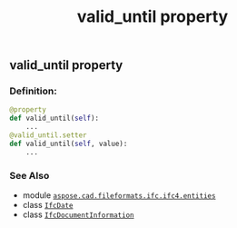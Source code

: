 ﻿---
title: valid_until property
second_title: Aspose.CAD for Python via .NET API References
description: 
type: docs
weight: 210
url: /python-net/aspose.cad.fileformats.ifc.ifc4.entities/ifcdocumentinformation/valid_until/
is_root: false
---

## valid_until property

### Definition:
```python
@property
def valid_until(self):
    ...
@valid_until.setter
def valid_until(self, value):
    ...
```

### See Also
* module [`aspose.cad.fileformats.ifc.ifc4.entities`](../../)
* class [`IfcDate`](/cad/python-net/aspose.cad.fileformats.ifc.ifc4.types/ifcdate)
* class [`IfcDocumentInformation`](/cad/python-net/aspose.cad.fileformats.ifc.ifc4.entities/ifcdocumentinformation)
